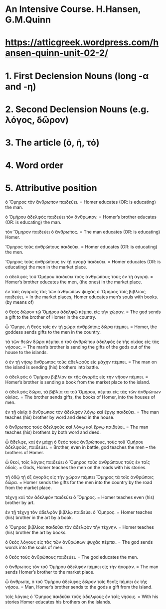 # An Intensive Course. H.Hansen, G.M.Quinn
# https://atticgreek.wordpress.com/hansen-quinn-unit-02-2/

# 1.  First Declension Nouns (long -α and -η)
# 2.  Second Declension Nouns (e.g. λόγος, δῶρον)
# 3.  The article (ὁ, ἡ, τό)
# 4.  Word order
# 5.  Attributive position

ὁ Ὅμηρος τὸν ἄνθρωπον παιδεύει. = Homer educates (OR: is educating) the man.

ὁ Ὁμήρου ἀδελφὸς παιδεύει τὸν ἄνθρωπον. = Homer’s brother educates (OR: is educating) the man.

τὸν Ὅμηρον παιδεύει ὁ ἄνθρωπος. = The man educates (OR: is educating) Homer.

Ὅμηρος τοὺς ἀνθρώπους παιδεύει. = Homer educates (OR: is educating) the men.

Ὅμηρος τοὺς ἀνθρώπους ἐν τῇ ἀγορᾷ παιδεύει. = Homer educates (OR: is educating) the men in the market place.

ὁ ἀδελφὸς τοῦ Ὁμήρου παιδεύει τοὺς ἀνθρώπους τοὺς ἐν τῇ ἀγορᾷ. = Homer’s brother educates the men, (the ones) in the market place.

ἐν ταῖς ἀγοραῖς τὰς τῶν ἀνθρώπων ψυχὰς ὁ Ὅμηρος τοῖς βιβλίοις παιδεύει. = In the market places, Homer educates men’s souls with books. (by means of)

ὁ θεὸς δῶρον τῷ Ὁμήρου ἀδελφῷ πέμπει εἰς τὴν χώραν. = The god sends a gift to the brother of Homer in the country.

ὦ Ὅμηρε, ἡ θεὸς τοῖς ἐν τῇ χώρᾳ ἀνθρώποις δῶρα πέμπει. = Homer, the goddess sends gifts to the men in the country.

τὰ τῶν θεῶν δῶρα πέμπει ὁ τοῦ ἀνθρώπου ἀδελφὸς ἐκ τῆς οἰκίας εἰς τὰς νήσους. = The man’s brother is sending the gifts of the gods out of the house to the islands.

ὁ ἐν τῇ νήσῳ ἄνθρωπος τοὺς ἀδελφοὺς εἰς μάχην πέμπει. = The man on the island is sending (his) brothers into battle.

ὁ ἀδελφὸς ὁ Ὁμήρου βιβλίον ἐκ τῆς ἀγορᾶς εἰς τὴν νῆσον πέμπει. = Homer’s brother is sending a book from the market place to the island.

ὁ ἀδελφὸς δῶρα, τὰ βιβλία τὰ τοῦ Ὁμήρου, πέμπει εἰς τὰς τῶν ἀνθρώπων οἰκίας. = The brother sends gifts, the books of Homer, into the houses of men.

ἐν τῇ οἰκίᾳ ὁ ἄνθρωπος τὸν ἀδελφὸν λόγῳ καὶ ἔργῳ παιδεύει. = The man teaches (his) brother by word and deed in the house.

ὁ ἄνθρωπος τοὺς ἀδελφοὺς καὶ λόγῳ καὶ ἔργῳ παιδεύει. = The man teaches (his) brothers by both word and deed.

ὦ ἄδελφε, καὶ ἐν μάχῃ ὁ θεὸς τοὺς ἀνθρώπους, τοὺς τοῦ Ὁμήρου ἀδελφούς, παιδεύει. = Brother, even in battle, god teaches the men – the brothers of Homer.

ὦ θεοί, τοῖς λόγοις παιδεύει ὁ Ὅμηρος τοὺς ἀνθρώπους τοὺς ἐν ταῖς ὁδοῖς. = Gods, Homer teaches the men on the roads with his stories.

τῆ ὁδῷ τῇ ἐξ ἀγορᾶς εἰς τὴν χώραν πέμπει Ὅμηρος τὰ τοῖς ἀνθρώποις δῶρα. = Homer sends the gifts for the men into the country by the road from the market place.

τέχνῃ καὶ τὸν ἀδελφὸν παιδεύει ὁ Ὅμηρος. = Homer teaches even (his) brother by art.

ἐν τῇ τέχνῃ τὸν ἀδελφὸν βιβλίῳ παιδεύει ὁ Ὅμηρος. = Homer teaches (his) brother in the art by a book.

ὁ Ὅμηρος βιβλίοις παιδεύει τὸν ἀδελφὸν τὴν τέχνην. = Homer teaches (his) brother the art by books.

ὁ θεὸς λόγους εἰς τὰς τῶν ἀνθρώπων ψυχὰς πέμπει. = The god sends words into the souls of men.



ὁ θεὸς τοὺς ἀνθρώπους παιδεύει. = The god educates the men.

ὁ ἄνθρωπος τὸν τοῦ Ὁμήρου ἀδελφὸν πέμπει εἰς τὴν ἀγοράν. = The man sends Homer’s brother to the market place.

ὦ ἄνθρωπε, ὁ τοῦ Ὁμήρου ἀδελφὸς δῶρον τοῖς θεοῖς πέμπει ἐκ τῆς νήσου. = Man, Homer’s brother sends to the gods a gift from the island.

τοῖς λόγοις ὁ Ὅμηρος παιδεύει τοὺς ἀδελφοὺς ἐν ταῖς νήσοις. = With his stories Homer educates his brothers on the islands.
